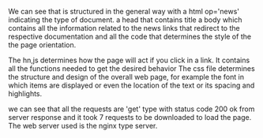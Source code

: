 We can see that is structured in the general way with a html op='news' indicating the type of document.
a head that contains title
a body which contains all the information related to the news links that redirect to the respective documentation and all the code that determines the style of the the page orientation.

The hn,js determines how the page will act if you click in a link. It contains all the functions needed to get the desired behavior
The css file determines the structure and design of the overall web page, for example the font in which items are displayed or even the location of the text or its spacing and highlights.

we can see that all the requests are 'get' type with status code 200 ok from server response and it took 7 requests to be downloaded to load the page.
The web server used is the nginx type server.
